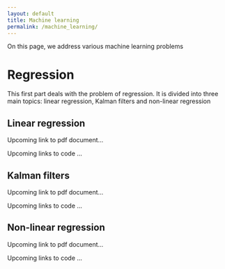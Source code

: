 ```yaml
---
layout: default
title: Machine learning
permalink: /machine_learning/
---
```


On this page, we address various machine learning problems

# Regression

This first part deals with the problem of regression.
It is divided into three main topics: linear regression, Kalman filters and non-linear regression

## Linear regression

Upcoming link to pdf document...

Upcoming links to code ...

## Kalman filters

Upcoming link to pdf document...

Upcoming links to code ...

## Non-linear regression

Upcoming link to pdf document...

Upcoming links to code ...

<!--
A link to my CV in pdf: <a href="https://grfreche.github.io/pdfs/Resume_2019.pdf" class="image fit">CV</a>
-->

[jekyll-organization]: https://github.com/jekyll
